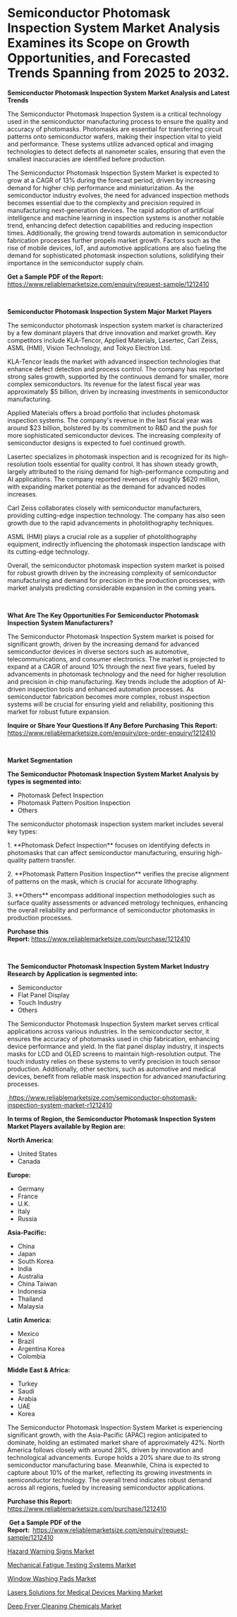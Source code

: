 <p><h1>Semiconductor Photomask Inspection System Market Analysis Examines its Scope on Growth Opportunities, and Forecasted Trends Spanning from 2025 to 2032.</h1></p><p><strong>Semiconductor Photomask Inspection System Market Analysis and Latest Trends</strong></p>
<p><p>The Semiconductor Photomask Inspection System is a critical technology used in the semiconductor manufacturing process to ensure the quality and accuracy of photomasks. Photomasks are essential for transferring circuit patterns onto semiconductor wafers, making their inspection vital to yield and performance. These systems utilize advanced optical and imaging technologies to detect defects at nanometer scales, ensuring that even the smallest inaccuracies are identified before production.</p><p>The Semiconductor Photomask Inspection System Market is expected to grow at a CAGR of 13% during the forecast period, driven by increasing demand for higher chip performance and miniaturization. As the semiconductor industry evolves, the need for advanced inspection methods becomes essential due to the complexity and precision required in manufacturing next-generation devices. The rapid adoption of artificial intelligence and machine learning in inspection systems is another notable trend, enhancing defect detection capabilities and reducing inspection times. Additionally, the growing trend towards automation in semiconductor fabrication processes further propels market growth. Factors such as the rise of mobile devices, IoT, and automotive applications are also fueling the demand for sophisticated photomask inspection solutions, solidifying their importance in the semiconductor supply chain.</p></p>
<p><strong>Get a Sample PDF of the Report:&nbsp;</strong> <a href="https://www.reliablemarketsize.com/enquiry/request-sample/1212410?utm_campaign=2113&utm_medium=2&utm_source=Github&utm_content=ia&utm_term=24032025&utm_id=semiconductor-photomask-inspection-system">https://www.reliablemarketsize.com/enquiry/request-sample/1212410</a></p>
<p>&nbsp;</p>
<p><strong>Semiconductor Photomask Inspection System Major Market Players</strong></p>
<p><p>The semiconductor photomask inspection system market is characterized by a few dominant players that drive innovation and market growth. Key competitors include KLA-Tencor, Applied Materials, Lasertec, Carl Zeiss, ASML (HMI), Vision Technology, and Tokyo Electron Ltd.</p><p>KLA-Tencor leads the market with advanced inspection technologies that enhance defect detection and process control. The company has reported strong sales growth, supported by the continuous demand for smaller, more complex semiconductors. Its revenue for the latest fiscal year was approximately $5 billion, driven by increasing investments in semiconductor manufacturing.</p><p>Applied Materials offers a broad portfolio that includes photomask inspection systems. The company's revenue in the last fiscal year was around $23 billion, bolstered by its commitment to R&D and the push for more sophisticated semiconductor devices. The increasing complexity of semiconductor designs is expected to fuel continued growth.</p><p>Lasertec specializes in photomask inspection and is recognized for its high-resolution tools essential for quality control. It has shown steady growth, largely attributed to the rising demand for high-performance computing and AI applications. The company reported revenues of roughly $620 million, with expanding market potential as the demand for advanced nodes increases.</p><p>Carl Zeiss collaborates closely with semiconductor manufacturers, providing cutting-edge inspection technology. The company has also seen growth due to the rapid advancements in photolithography techniques. </p><p>ASML (HMI) plays a crucial role as a supplier of photolithography equipment, indirectly influencing the photomask inspection landscape with its cutting-edge technology.</p><p>Overall, the semiconductor photomask inspection system market is poised for robust growth driven by the increasing complexity of semiconductor manufacturing and demand for precision in the production processes, with market analysts predicting considerable expansion in the coming years.</p></p>
<p>&nbsp;</p>
<p><strong>What Are The Key Opportunities For Semiconductor Photomask Inspection System Manufacturers?</strong></p>
<p><p>The Semiconductor Photomask Inspection System market is poised for significant growth, driven by the increasing demand for advanced semiconductor devices in diverse sectors such as automotive, telecommunications, and consumer electronics. The market is projected to expand at a CAGR of around 10% through the next five years, fueled by advancements in photomask technology and the need for higher resolution and precision in chip manufacturing. Key trends include the adoption of AI-driven inspection tools and enhanced automation processes. As semiconductor fabrication becomes more complex, robust inspection systems will be crucial for ensuring yield and reliability, positioning this market for robust future expansion.</p></p>
<p><strong>Inquire or Share Your Questions If Any Before Purchasing This Report:</strong> <a href="https://www.reliablemarketsize.com/enquiry/pre-order-enquiry/1212410?utm_campaign=2113&utm_medium=2&utm_source=Github&utm_content=ia&utm_term=24032025&utm_id=semiconductor-photomask-inspection-system">https://www.reliablemarketsize.com/enquiry/pre-order-enquiry/1212410</a></p>
<p>&nbsp;</p>
<p><strong>Market Segmentation</strong></p>
<p><strong>The Semiconductor Photomask Inspection System Market Analysis by types is segmented into:</strong></p>
<p><ul><li>Photomask Defect Inspection</li><li>Photomask Pattern Position Inspection</li><li>Others</li></ul></p>
<p><p>The semiconductor photomask inspection system market includes several key types: </p><p>1. **Photomask Defect Inspection** focuses on identifying defects in photomasks that can affect semiconductor manufacturing, ensuring high-quality pattern transfer.</p><p>2. **Photomask Pattern Position Inspection** verifies the precise alignment of patterns on the mask, which is crucial for accurate lithography.</p><p>3. **Others** encompass additional inspection methodologies such as surface quality assessments or advanced metrology techniques, enhancing the overall reliability and performance of semiconductor photomasks in production processes.</p></p>
<p><strong>Purchase this Report:&nbsp;</strong><a href="https://www.reliablemarketsize.com/purchase/1212410?utm_campaign=2113&utm_medium=2&utm_source=Github&utm_content=ia&utm_term=24032025&utm_id=semiconductor-photomask-inspection-system">https://www.reliablemarketsize.com/purchase/1212410</a></p>
<p>&nbsp;</p>
<p><strong>The Semiconductor Photomask Inspection System Market Industry Research by Application is segmented into:</strong></p>
<p><ul><li>Semiconductor</li><li>Flat Panel Display</li><li>Touch Industry</li><li>Others</li></ul></p>
<p><p>The Semiconductor Photomask Inspection System market serves critical applications across various industries. In the semiconductor sector, it ensures the accuracy of photomasks used in chip fabrication, enhancing device performance and yield. In the flat panel display industry, it inspects masks for LCD and OLED screens to maintain high-resolution output. The touch industry relies on these systems to verify precision in touch sensor production. Additionally, other sectors, such as automotive and medical devices, benefit from reliable mask inspection for advanced manufacturing processes.</p></p>
<p><a href="https://www.reliablemarketsize.com/semiconductor-photomask-inspection-system-market-r1212410?utm_campaign=2113&utm_medium=2&utm_source=Github&utm_content=ia&utm_term=24032025&utm_id=semiconductor-photomask-inspection-system">&nbsp;https://www.reliablemarketsize.com/semiconductor-photomask-inspection-system-market-r1212410</a></p>
<p><strong>In terms of Region, the Semiconductor Photomask Inspection System Market Players available by Region are:</strong></p>
<p>
    <p> <strong> North America: </strong>
        <ul>
            <li>United States</li>
            <li>Canada</li>
        </ul>
        </p> 
    <p> <strong> Europe: </strong>
        <ul>
            <li>Germany</li>
            <li>France</li>
            <li>U.K.</li>
            <li>Italy</li>
            <li>Russia</li>
        </ul>
        </p> 
    <p> <strong> Asia-Pacific: </strong>
        <ul>
            <li>China</li>
            <li>Japan</li>
            <li>South Korea</li>
            <li>India</li>
            <li>Australia</li>
            <li>China Taiwan</li>
            <li>Indonesia</li>
            <li>Thailand</li>
            <li>Malaysia</li>
        </ul>
        </p> 
    <p> <strong> Latin America: </strong>
        <ul>
            <li>Mexico</li>
            <li>Brazil</li>
            <li>Argentina Korea</li>
            <li>Colombia</li>
        </ul>
        </p> 
    <p> <strong> Middle East & Africa: </strong>
        <ul>
            <li>Turkey</li>
            <li>Saudi</li>
            <li>Arabia</li>
            <li>UAE</li>
            <li>Korea</li>
        </ul>
    </p>
    </p>
<p><p>The Semiconductor Photomask Inspection System Market is experiencing significant growth, with the Asia-Pacific (APAC) region anticipated to dominate, holding an estimated market share of approximately 42%. North America follows closely with around 28%, driven by innovation and technological advancements. Europe holds a 20% share due to its strong semiconductor manufacturing base. Meanwhile, China is expected to capture about 10% of the market, reflecting its growing investments in semiconductor technology. The overall trend indicates robust demand across all regions, fueled by increasing semiconductor applications.</p></p>
<p><strong>Purchase this Report: </strong><a href="https://www.reliablemarketsize.com/purchase/1212410?utm_campaign=2113&utm_medium=2&utm_source=Github&utm_content=ia&utm_term=24032025&utm_id=semiconductor-photomask-inspection-system">https://www.reliablemarketsize.com/purchase/1212410</a></p>
<p>&nbsp;<strong>Get a Sample PDF of the Report:&nbsp;&nbsp;</strong><a href="https://www.reliablemarketsize.com/enquiry/request-sample/1212410?utm_campaign=2113&utm_medium=2&utm_source=Github&utm_content=ia&utm_term=24032025&utm_id=semiconductor-photomask-inspection-system">https://www.reliablemarketsize.com/enquiry/request-sample/1212410</a></p>
<p><strong></strong></p>
<p><p><a href="https://github.com/baheraennika/Market-Research-Report-List-1/blob/main/hazard-warning-signs-market.md?utm_campaign=2113&utm_medium=2&utm_source=Github&utm_content=ia&utm_term=24032025&utm_id=semiconductor-photomask-inspection-system">Hazard Warning Signs Market</a></p><p><a href="https://github.com/elroddrewspm/Market-Research-Report-List-1/blob/main/mechanical-fatigue-testing-systems-market.md?utm_campaign=2113&utm_medium=2&utm_source=Github&utm_content=ia&utm_term=24032025&utm_id=semiconductor-photomask-inspection-system">Mechanical Fatigue Testing Systems Market</a></p><p><a href="https://github.com/adelanwkadua/Market-Research-Report-List-1/blob/main/window-washing-pads-market.md?utm_campaign=2113&utm_medium=2&utm_source=Github&utm_content=ia&utm_term=24032025&utm_id=semiconductor-photomask-inspection-system">Window Washing Pads Market</a></p><p><a href="https://github.com/helmeludu/Market-Research-Report-List-1/blob/main/lasers-solutions-for-medical-devices-marking-market.md?utm_campaign=2113&utm_medium=2&utm_source=Github&utm_content=ia&utm_term=24032025&utm_id=semiconductor-photomask-inspection-system">Lasers Solutions for Medical Devices Marking Market</a></p><p><a href="https://github.com/mokeleveisel/Market-Research-Report-List-1/blob/main/deep-fryer-cleaning-chemicals-market.md?utm_campaign=2113&utm_medium=2&utm_source=Github&utm_content=ia&utm_term=24032025&utm_id=semiconductor-photomask-inspection-system">Deep Fryer Cleaning Chemicals Market</a></p></p>